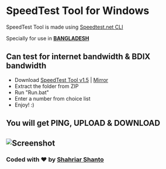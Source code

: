 # SpeedTest Tool for Windows
SpeedTest Tool is made using [Speedtest.net CLI](https://www.speedtest.net/apps/cli)

Specially for use in **[BANGLADESH](https://en.wikipedia.org/wiki/Bangladesh)**

## Can test for internet bandwidth & BDIX bandwidth
- Download [SpeedTest Tool v1.5](https://github.com/ShahriarShanto/SpeedTest-Tool/releases/download/v1.5/SpeedTest.Tool.v1.5.zip) | [Mirror](https://gateway.pinata.cloud/ipfs/Qmb4z1brEShfxdT5VsHx8pkM46oFX31fQXVKRzFXM9UhRq/SpeedTest.Tool.v1.5.zip)
- Extract the folder from ZIP
- Run "Run.bat"
- Enter a number from choice list
- Enjoy! :)

## You will get PING, UPLOAD & DOWNLOAD
![Screenshot](https://i.ibb.co/JrNSVT4/image.png)
---
### Coded with ♥ by [Shahriar Shanto](https://www.facebook.com/Shahriar1234)
